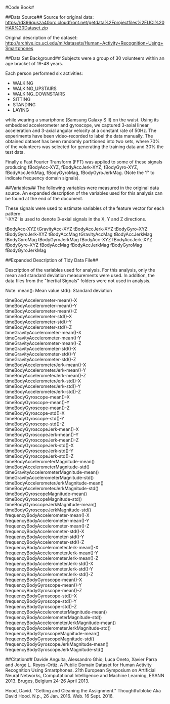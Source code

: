 #Code Book#

##Data Source##
Source for original data: https://d396qusza40orc.cloudfront.net/getdata%2Fprojectfiles%2FUCI%20HAR%20Dataset.zip 

Original description of the dataset: http://archive.ics.uci.edu/ml/datasets/Human+Activity+Recognition+Using+Smartphones


##Data Set Background##
Subjects were a group of 30 volunteers within an age bracket of 19-48 years.
 
Each person performed six activities:

* WALKING
* WALKING_UPSTAIRS
* WALKING_DOWNSTAIRS
* SITTING
* STANDING
* LAYING

while wearing a smartphone (Samsung Galaxy S II) on the waist. Using its embedded accelerometer and gyroscope, we captured 3-axial linear acceleration and 3-axial angular velocity at a constant rate of 50Hz. The experiments have been video-recorded to label the data manually. The obtained dataset has been randomly partitioned into two sets, where 70% of the volunteers was selected for generating the training data and 30% the test data. 

Finally a Fast Fourier Transform (FFT) was applied to some of these signals producing fBodyAcc-XYZ, fBodyAccJerk-XYZ, fBodyGyro-XYZ, fBodyAccJerkMag, fBodyGyroMag, fBodyGyroJerkMag. (Note the 'f' to indicate frequency domain signals). 


##Variables##
The following variables were measured in the original data source. An expanded description of the variables used for this analysis can be found at the end of the document.

These signals were used to estimate variables of the feature vector for each pattern:  
'-XYZ' is used to denote 3-axial signals in the X, Y and Z directions.

tBodyAcc-XYZ
tGravityAcc-XYZ
tBodyAccJerk-XYZ
tBodyGyro-XYZ
tBodyGyroJerk-XYZ
tBodyAccMag
tGravityAccMag
tBodyAccJerkMag
tBodyGyroMag
tBodyGyroJerkMag
fBodyAcc-XYZ
fBodyAccJerk-XYZ
fBodyGyro-XYZ
fBodyAccMag
fBodyAccJerkMag
fBodyGyroMag
fBodyGyroJerkMag


##Expanded Description of Tidy Data File##

Description of the variables used for analysis. For this analysis, only the mean and standard deviation measurements were used. In addition, the data files from the "Inertial Signals" folders were not used in analysis.

Note:
mean(): Mean value
std(): Standard deviation

timeBodyAccelerometer-mean()-X             
timeBodyAccelerometer-mean()-Y           
timeBodyAccelerometer-mean()-Z             
timeBodyAccelerometer-std()-X                
timeBodyAccelerometer-std()-Y    
timeBodyAccelerometer-std()-Z              
timeGravityAccelerometer-mean()-X           
timeGravityAccelerometer-mean()-Y           
timeGravityAccelerometer-mean()-Z          
timeGravityAccelerometer-std()-X            
timeGravityAccelerometer-std()-Y           
timeGravityAccelerometer-std()-Z           
timeBodyAccelerometerJerk-mean()-X           
timeBodyAccelerometerJerk-mean()-Y            
timeBodyAccelerometerJerk-mean()-Z           
timeBodyAccelerometerJerk-std()-X           
timeBodyAccelerometerJerk-std()-Y            
timeBodyAccelerometerJerk-std()-Z            
timeBodyGyroscope-mean()-X                
timeBodyGyroscope-mean()-Y            
timeBodyGyroscope-mean()-Z                
timeBodyGyroscope-std()-X                  
timeBodyGyroscope-std()-Y                  
timeBodyGyroscope-std()-Z                     
timeBodyGyroscopeJerk-mean()-X                
timeBodyGyroscopeJerk-mean()-Y                
timeBodyGyroscopeJerk-mean()-Z                
timeBodyGyroscopeJerk-std()-X                
timeBodyGyroscopeJerk-std()-Y               
timeBodyGyroscopeJerk-std()-Z                
timeBodyAccelerometerMagnitude-mean()        
timeBodyAccelerometerMagnitude-std()         
timeGravityAccelerometerMagnitude-mean()     
timeGravityAccelerometerMagnitude-std()      
timeBodyAccelerometerJerkMagnitude-mean()  
timeBodyAccelerometerJerkMagnitude-std()    
timeBodyGyroscopeMagnitude-mean()          
timeBodyGyroscopeMagnitude-std()            
timeBodyGyroscopeJerkMagnitude-mean()        
timeBodyGyroscopeJerkMagnitude-std()        
frequencyBodyAccelerometer-mean()-X           
frequencyBodyAccelerometer-mean()-Y         
frequencyBodyAccelerometer-mean()-Z          
frequencyBodyAccelerometer-std()-X           
frequencyBodyAccelerometer-std()-Y          
frequencyBodyAccelerometer-std()-Z           
frequencyBodyAccelerometerJerk-mean()-X     
frequencyBodyAccelerometerJerk-mean()-Y       
frequencyBodyAccelerometerJerk-mean()-Z     
frequencyBodyAccelerometerJerk-std()-X     
frequencyBodyAccelerometerJerk-std()-Y     
frequencyBodyAccelerometerJerk-std()-Z        
frequencyBodyGyroscope-mean()-X   
frequencyBodyGyroscope-mean()-Y             
frequencyBodyGyroscope-mean()-Z             
frequencyBodyGyroscope-std()-X              
frequencyBodyGyroscope-std()-Y              
frequencyBodyGyroscope-std()-Z         
frequencyBodyAccelerometerMagnitude-mean()   
frequencyBodyAccelerometerMagnitude-std()   
frequencyBodyAccelerometerJerkMagnitude-mean()
frequencyBodyAccelerometerJerkMagnitude-std()
frequencyBodyGyroscopeMagnitude-mean()    
frequencyBodyGyroscopeMagnitude-std()    
frequencyBodyGyroscopeJerkMagnitude-mean()
frequencyBodyGyroscopeJerkMagnitude-std()


##Citation##
Davide Anguita, Alessandro Ghio, Luca Oneto, Xavier Parra and Jorge L. Reyes-Ortiz. A Public Domain Dataset for Human Activity Recognition Using Smartphones. 21th European Symposium on Artificial Neural Networks, Computational Intelligence and Machine Learning, ESANN 2013. Bruges, Belgium 24-26 April 2013.

Hood, David. "Getting and Cleaning the Assignment." Thoughtfulbloke Aka David Hood. N.p., 26 Jan. 2016. Web. 16 Sept. 2016.
